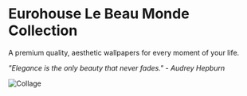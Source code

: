 # Eurohouse Le Beau Monde Collection
A premium quality, aesthetic wallpapers for every moment of your life.

_"Elegance is the only beauty that never fades." - Audrey Hepburn_

![Collage](https://github.com/eurohouse/boheme/blob/main/boheme.collage.png?raw=true)
